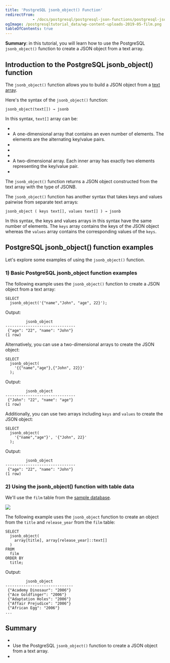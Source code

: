 ```yaml
---
title: 'PostgreSQL jsonb_object() Function'
redirectFrom: 
            - /docs/postgresql/postgresql-json-functions/postgresql-jsonb_object/
ogImage: /postgresqltutorial_data/wp-content-uploads-2019-05-film.png
tableOfContents: true
---
```



**Summary**: in this tutorial, you will learn how to use the PostgreSQL `jsonb_object()` function to create a JSON object from a text array.





## Introduction to the PostgreSQL jsonb_object() function





The `jsonb_object()` function allows you to build a JSON object from a [text](/docs/postgresql/postgresql-char-varchar-text/) [array](https://www.postgresqltutorial.com/postgresql-tutorial/postgresql-array).





Here's the syntax of the `jsonb_object()` function:





```
jsonb_object(text[]) → jsonb
```





In this syntax, `text[]` array can be:





- 
- A one-dimensional array that contains an even number of elements. The elements are the alternating key/value pairs.
- 
-
- 
- A two-dimensional array. Each inner array has exactly two elements representing the key/value pair.
- 





The `jsonb_object()` function returns a JSON object constructed from the text array with the type of JSONB.





The `jsonb_object()` function has another syntax that takes keys and values pairwise from separate text arrays:





```
jsonb_object ( keys text[], values text[] ) → jsonb
```





In this syntax, the keys and values arrays in this syntax have the same number of elements. The `keys` array contains the keys of the JSON object whereas the `values` array contains the corresponding values of the `keys`.





## PostgreSQL jsonb_object() function examples





Let's explore some examples of using the `jsonb_object()` function.





### 1) Basic PostgreSQL jsonb_object function examples





The following example uses the `jsonb_object()` function to create a JSON object from a text array:





```
SELECT
  jsonb_object('{"name","John", "age", 22}');
```





Output:





```
         jsonb_object
-------------------------------
 {"age": "22", "name": "John"}
(1 row)
```





Alternatively, you can use a two-dimensional arrays to create the JSON object:





```
SELECT
  jsonb_object(
    '{{"name","age"},{"John", 22}}'
  );
```





Output:





```
         jsonb_object
-------------------------------
 {"John": "22", "name": "age"}
(1 row)
```





Additionally, you can use two arrays including `keys` and `values` to create the JSON object:





```
SELECT
  jsonb_object(
    '{"name","age"}', '{"John", 22}'
  );
```





Output:





```
         jsonb_object
-------------------------------
 {"age": "22", "name": "John"}
(1 row)
```





### 2) Using the jsonb_object() function with table data





We'll use the `film` table from the [sample database](https://www.postgresqltutorial.com/postgresql-getting-started/postgresql-sample-database/).





![](/postgresqltutorial_data/wp-content-uploads-2019-05-film.png)





The following example uses the `jsonb_object` function to create an object from the `title` and `release_year` from the `film` table:





```
SELECT
  jsonb_object(
    array[title], array[release_year]::text[]
  )
FROM
  film
ORDER BY
  title;
```





Output:





```
         jsonb_object
------------------------------
 {"Academy Dinosaur": "2006"}
 {"Ace Goldfinger": "2006"}
 {"Adaptation Holes": "2006"}
 {"Affair Prejudice": "2006"}
 {"African Egg": "2006"}
...
```





## Summary





- 
- Use the PostgreSQL `jsonb_object()` function to create a JSON object from a text array.
- 


